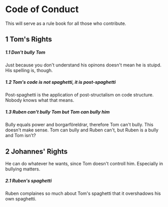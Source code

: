 # Code of Conduct

This will serve as a rule book for all those who contribute.

## 1 Tom's Rights

##### 1.1 Don't bully Tom
Just because you don't understand his opinons doesn't mean he is stuipd. His spelling is, though.

##### 1.2 Tom's code is not spaghetti, it is post-spaghetti
Post-spaghetti is the application of post-structalism on code structure. Nobody knows what that means.

##### 1.3 Ruben can't bully Tom but Tom can bully him
Bully equals power and borgarföreldrar, therefore Tom can't bully. This doesn't make sense. Tom can bully and Ruben can't, but Ruben is a bully and Tom isn't?

## 2 Johannes' Rights
He can do whatever he wants, since Tom doesn't controll him. Especially in bullying matters.

##### 2.1 Ruben's spaghetti
Ruben complaines so much about Tom's spaghetti that it overshadows his own spaghetti.
